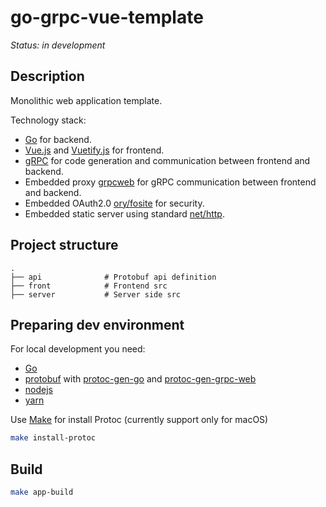 # go-grpc-vue-template

*Status: in development*

## Description
Monolithic web application template.

Technology stack:
- [Go](https://golang.org) for backend.
- [Vue.js](https://vuejs.org) and [Vuetify.js](https://vuetifyjs.com/) for frontend.
- [gRPC](https://grpc.io) for code generation and communication between frontend and backend.
- Embedded proxy [grpcweb](https://github.com/improbable-eng/grpc-web/tree/master/go/grpcweb) for gRPC communication between frontend and backend.
- Embedded OAuth2.0 [ory/fosite](https://github.com/ory/fosite/) for security.
- Embedded static server using standard [net/http](https://golang.org/pkg/net/http/).

## Project structure
    .
    ├── api              # Protobuf api definition
    ├── front            # Frontend src
    ├── server           # Server side src

## Preparing dev environment

For local development you need:
- [Go]()
- [protobuf]() with [protoc-gen-go]() and [protoc-gen-grpc-web]()
- [nodejs]()
- [yarn]()

Use [Make](https://en.wikipedia.org/wiki/Make_(software)) for install Protoc (currently support only for macOS)

```bash
make install-protoc
```

## Build
```bash
make app-build
```
